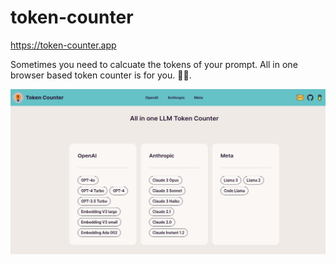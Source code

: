 # token-counter

https://token-counter.app

Sometimes you need to calcuate the tokens of your prompt. All in one browser based token counter is for you. 🎉🥳.

![og.jpg](/public/static/og.jpg)
